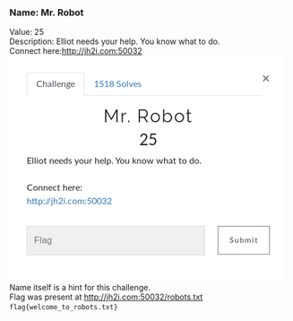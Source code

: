 ### Name: Mr. Robot
Value: 25<br>
Description: Elliot needs your help. You know what to do. <br>Connect here:http://jh2i.com:50032
<br>
![alt text](https://github.com/PrathmeshPure/CTF-Writeups/blob/master/NahamCon%20CTF/Warmup/Mr%20Robot/chall.png "Challenge")
<br>
Name itself is a hint for this challenge.
<br>
Flag was present at http://jh2i.com:50032/robots.txt
<br>
`flag{welcome_to_robots.txt}`
